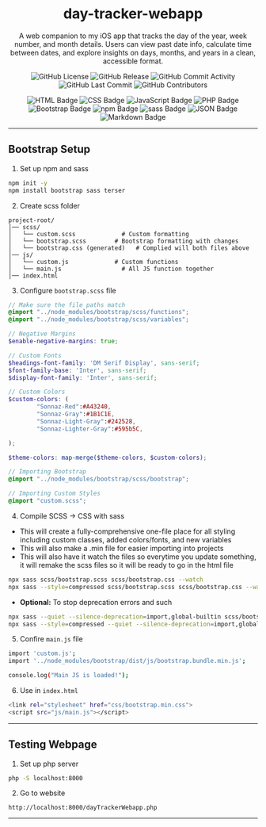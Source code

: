 <h1 align="center">day-tracker-webapp</h1>
<p align="center">A web companion to my iOS app that tracks the day of the year, week number, and month details. Users can view past date info, calculate time between dates, and explore insights on days, months, and years in a clean, accessible format.</p>
<p align="center">
  <img src="https://img.shields.io/github/license/kmschang/day-tracker-webapp?style=flat&logo=git&logoColor=white&color=0080ff" alt="GitHub License">
  <img src="https://img.shields.io/github/v/release/kmschang/day-tracker-webapp?style=flat&logo=git&logoColor=white&color=0080ff" alt="GitHub Release">
  <img src="https://img.shields.io/github/commit-activity/t/kmschang/day-tracker-webapp?style=flat&logo=git&logoColor=white&color=0080ff" alt="GitHub Commit Activity">
  <img src="https://img.shields.io/github/last-commit/kmschang/day-tracker-webapp?style=flat&logo=git&logoColor=white&color=0080ff" alt="GitHub Last Commit">
  <img src="https://img.shields.io/github/contributors/kmschang/day-tracker-webapp?style=flat&logo=git&logoColor=white&color=0080ff" alt="GitHub Contributors">
</p>
<div align="center">
  <img src="https://img.shields.io/badge/HTML-D25936.svg?style=flat&logo=Html&logoColor=white" alt="HTML Badge">
  <img src="https://img.shields.io/badge/CSS-3271B3.svg?style=flat&logo=CSS&logoColor=white" alt="CSS Badge">
  <img src="https://img.shields.io/badge/JavaScript-F7DF1E.svg?style=flat&logo=JavaScript&logoColor=black" alt="JavaScript Badge">
  <img src="https://img.shields.io/badge/PHP-777BB4.svg?style=flat&logo=PHP&logoColor=white" alt="PHP Badge">
  <img src="https://img.shields.io/badge/Bootstrap-7952B3.svg?style=flat&logo=Bootstrap&logoColor=white" alt="Bootstrap Badge">
  <img src="https://img.shields.io/badge/npm-CB3837.svg?style=flat&logo=npm&logoColor=white" alt="npm Badge">
  <img src="https://img.shields.io/badge/Sass-CC6699.svg?style=flat&logo=Sass&logoColor=white" alt="sass Badge">
  <img src="https://img.shields.io/badge/JSON-000000.svg?style=flat&logo=JSON&logoColor=white" alt="JSON Badge">
  <img src="https://img.shields.io/badge/Markdown-000000.svg?style=flat&logo=Markdown&logoColor=white" alt="Markdown Badge">
</div>

---

## Bootstrap Setup

1. Set up npm and sass
``` bash
npm init -y
npm install bootstrap sass terser
```

2. Create scss folder
```text
project-root/
│── scss/
│   └── custom.scss             # Custom formatting
│   └── bootstrap.scss        # Bootstrap formatting with changes
│   └── bootstrap.css (generated)   # Complied will both files above
│── js/
│   └── custom.js             # Custom functions
│   └── main.js                 # All JS function together
│── index.html
```

3. Configure `bootstrap.scss` file
``` scss
// Make sure the file paths match
@import "../node_modules/bootstrap/scss/functions";
@import "../node_modules/bootstrap/scss/variables";

// Negative Margins
$enable-negative-margins: true;

// Custom Fonts
$headings-font-family: 'DM Serif Display', sans-serif;
$font-family-base: 'Inter', sans-serif;
$display-font-family: 'Inter', sans-serif;

// Custom Colors
$custom-colors: (
        "Sonnaz-Red":#A43240,
        "Sonnaz-Gray":#1B1C1E,
        "Sonnaz-Light-Gray":#242528,
        "Sonnaz-Lighter-Gray":#595b5C,

);

$theme-colors: map-merge($theme-colors, $custom-colors);

// Importing Bootstrap
@import "../node_modules/bootstrap/scss/bootstrap";

// Importing Custom Styles
@import "custom.scss";
```

4. Compile SCSS -> CSS with sass
- This will create a fully-comprehensive one-file place for all styling including custom classes, added colors/fonts, and new variables
- This will also make a .min file for easier importing into projects
- This will also have it watch the files so everytime you update something, it will remake the scss files so it will be ready to go in the html file
```bash
npx sass scss/bootstrap.scss scss/bootstrap.css --watch
npx sass --style=compressed scss/bootstrap.scss scss/bootstrap.css --watch
```
- **Optional:** To stop deprecation errors and such
``` bash
npx sass --quiet --silence-deprecation=import,global-builtin scss/bootstrap.scss scss/bootstrap.css --watch
npx sass --style=compressed --quiet --silence-deprecation=import,global-builtin scss/bootstrap.scss scss/bootstrap.min.css --watch
```
5. Confire `main.js` file
``` bash
import 'custom.js';
import '../node_modules/bootstrap/dist/js/bootstrap.bundle.min.js';

console.log("Main JS is loaded!");
```
6.  Use in `index.html`
``` bash
<link rel="stylesheet" href="css/bootstrap.min.css">
<script src="js/main.js"></script>
```

---

## Testing Webpage

1. Set up php server
``` bash
php -S localhost:8000
```

2. Go to website
```
http://localhost:8000/dayTrackerWebapp.php
```

---
